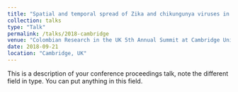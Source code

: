 ```yaml
---
title: "Spatial and temporal spread of Zika and chikungunya viruses in Colombia, a gravity-model based approach"
collection: talks
type: "Talk"
permalink: /talks/2018-cambridge
venue: "Colombian Research in the UK 5th Annual Summit at Cambridge University"
date: 2018-09-21
location: "Cambridge, UK"
---
```


This is a description of your conference proceedings talk, note the different field in type. You can put anything in this field.

